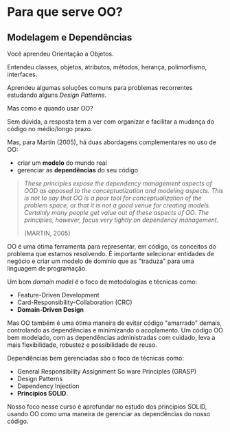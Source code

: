 # Para que serve OO?

## Modelagem e Dependências

Você aprendeu Orientação a Objetos.

Entendeu classes, objetos, atributos, métodos, herança, polimorfismo, interfaces.

Aprendeu algumas soluções comuns para problemas recorrentes estudando alguns _Design Patterns_.

Mas como e quando usar OO?

Sem dúvida, a resposta tem a ver com organizar e facilitar a mudança do código no médio/longo prazo.

Mas, para Martin (2005), há duas abordagens complementares no uso de OO:

- criar um **modelo** do mundo real
- gerenciar as **dependências** do seu código

> _These principles expose the dependency management aspects of OOD as opposed to the conceptualization and modeling aspects. This is not to say that OO is a poor tool for conceptualization of the problem space, or that it is not a good venue for creating models. Certainly many people get value out of these aspects of OO. The principles, however, focus very tightly on dependency management._
>
>(MARTIN, 2005)

OO é uma ótima ferramenta para representar, em código, os conceitos do problema que estamos resolvendo. É importante selecionar entidades de negócio e criar um modelo de domínio que as "traduza" para uma linguagem de programação.

Um bom _domain model_ é o foco de metodologias e técnicas como:

- Feature-Driven Development
- Card-Responsibility-Collaboration (CRC)
- **Domain-Driven Design**

Mas OO também é uma ótima maneira de evitar código "amarrado" demais, controlando as dependências e minimizando o acoplamento. Um código OO bem modelado, com as dependências administradas com cuidado, leva a mais flexibilidade, robustez e possibilidade de reuso.

Dependências bem gerenciadas são o foco de técnicas como:

- General Responsibility Assignment So ware Principles (GRASP)
- Design Patterns
- Dependency Injection
- **Princípios SOLID**.

Nosso foco nesse curso é aprofundar no estudo dos princípios SOLID, usando OO como uma maneira de gerenciar as dependências do nosso código.

